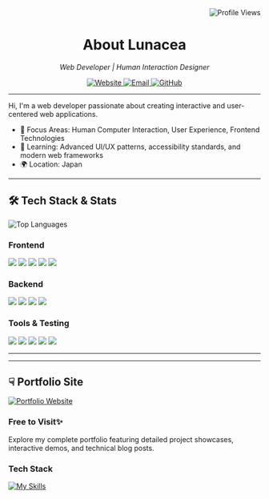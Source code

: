 <div align="right">
  <img src="https://komarev.com/ghpvc/?username=Lunacea&color=blueviolet&style=popout-square" alt="Profile Views"/>
</div>

<div align="center">
  <h1>About Lunacea</h1>
  <p><i>Web Developer | Human Interaction Designer</i></p>
  <p>
    <a href="https://lunacea.jp">
      <img src="https://img.shields.io/badge/Website-lunacea.jp-38B2AC?style=flat-square&logo=vercel" alt="Website"/>
    </a>
    <a href="mailto:contact@lunacea.jp">
      <img src="https://img.shields.io/badge/Email-contact@lunacea.jp-blue?style=flat-square&logo=gmail" alt="Email"/>
    </a>
    <a href="https://github.com/Lunacea">
      <img src="https://img.shields.io/badge/GitHub-Lunacea-181717?style=flat-square&logo=github" alt="GitHub"/>
    </a>
  </p>
</div>

---

Hi, I'm a web developer passionate about creating interactive and user-centered web applications.

- 🎯 Focus Areas: Human Computer Interaction, User Experience, Frontend Technologies
- 🌱 Learning: Advanced UI/UX patterns, accessibility standards, and modern web frameworks
- 🌍 Location: Japan

---

<h2> 🛠️ Tech Stack & Stats</h2>

<div align="left">
  <img src="https://github-readme-stats.vercel.app/api/top-langs/?username=lunacea&hide=jupyter%20notebook&layout=compact&theme=tokyonight" alt="Top Languages" />
  
  <h3>Frontend</h3>
  <img src="https://img.shields.io/badge/Next.js-000000?style=flat-square&logo=next.js&logoColor=white"/>
  <img src="https://img.shields.io/badge/React-61DAFB?style=flat-square&logo=react&logoColor=black"/>
  <img src="https://img.shields.io/badge/SvelteKit-FF3E00?style=flat-square&logo=svelte&logoColor=white"/>
  <img src="https://img.shields.io/badge/TypeScript-3178C6?style=flat-square&logo=typescript&logoColor=white"/>
  <img src="https://img.shields.io/badge/Tailwind_CSS-38B2AC?style=flat-square&logo=tailwind-css&logoColor=white"/>
  <h3>Backend</h3>
  <img src="https://img.shields.io/badge/Hono.js-yellow?style=flat-square&logo=hono"/>
  <img src="https://img.shields.io/badge/Drizzle_ORM-black?style=flat-square&logo=drizzle"/>
  <img src="https://img.shields.io/badge/PostgreSQL-4169E1?style=flat-square&logo=postgresql&logoColor=white"/>
  <img src="https://img.shields.io/badge/Clerk-6C47FF?style=flat-square&logo=clerk&logoColor=white"/>
  <h3>Tools & Testing</h3>
  <img src="https://img.shields.io/badge/Bun-000000?style=flat-square&logo=bun&logoColor=white"/>
  <img src="https://img.shields.io/badge/Vitest-6E9F18?style=flat-square&logo=vitest&logoColor=white"/>
  <img src="https://img.shields.io/badge/Playwright-2EAD33?style=flat-square&logo=playwright&logoColor=white"/>
  <img src="https://img.shields.io/badge/Biome-60A5FA?style=flat-square&logo=biome&logoColor=white"/>
  <img src="https://img.shields.io/badge/ESLint-4B32C3?style=flat-square&logo=eslint&logoColor=white"/>
</div>

---
---

<h2> ☟ Portfolio Site</h2>
<a href="https://lunacea.jp" target="_blank">
  <img src="https://github.com/user-attachments/assets/431d252f-23f6-490e-8a31-a851e0849217" alt="Portfolio Website"/>
</a>

  ### Free to Visit✨
  Explore my complete portfolio featuring detailed project showcases, interactive demos, and technical blog posts.
      
  ### Tech Stack
  [![My Skills](https://go-skill-icons.vercel.app/api/icons?i=ts,react,nextjs,tailwind,threejs,postgres,drizzle,bun,sentry)](https://skillicons.dev)
